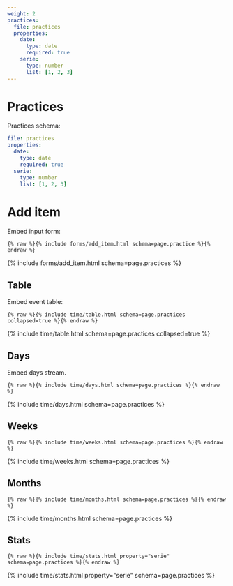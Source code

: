 ```yaml
---
weight: 2
practices:
  file: practices
  properties:
    date:
      type: date
      required: true
    serie:
      type: number
      list: [1, 2, 3]
---
```


# Practices

Practices schema:

```yml
file: practices
properties:
  date:
    type: date
    required: true
  serie:
    type: number
    list: [1, 2, 3]
```

# Add item

Embed input form:

```liquid
{% raw %}{% include forms/add_item.html schema=page.practice %}{% endraw %}
```

{% include forms/add_item.html schema=page.practices %}

## Table

Embed event table:

```liquid
{% raw %}{% include time/table.html schema=page.practices collapsed=true %}{% endraw %}
```

{% include time/table.html schema=page.practices collapsed=true %}

## Days

Embed days stream.

```liquid
{% raw %}{% include time/days.html schema=page.practices %}{% endraw %}
```

{% include time/days.html schema=page.practices %}

## Weeks

```liquid
{% raw %}{% include time/weeks.html schema=page.practices %}{% endraw %}
```

{% include time/weeks.html schema=page.practices %}

## Months

```liquid
{% raw %}{% include time/months.html schema=page.practices %}{% endraw %}
```

{% include time/months.html schema=page.practices %}

## Stats

```liquid
{% raw %}{% include time/stats.html property="serie" schema=page.practices %}{% endraw %}
```

{% include time/stats.html property="serie" schema=page.practices %}